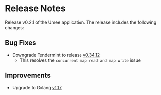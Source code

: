 # Release Notes

Release v0.2.1 of the Umee application. The release includes the following changes:

## Bug Fixes

- Downgrade Tendermint to release [v0.34.12](https://github.com/tendermint/tendermint/releases/tag/v0.34.12)
  - This resolves the `concurrent map read and map write` issue

## Improvements

- Upgrade to Golang [v1.17](https://golang.org/doc/go1.17)

